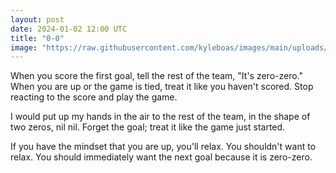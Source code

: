 ```yaml
---
layout: post
date: 2024-01-02 12:00 UTC
title: "0-0"
image: "https://raw.githubusercontent.com/kyleboas/images/main/uploads/2024/12/31/Image-31Dec2024_16:00:04.png"
---
```


When you score the first goal, tell the rest of the team, "It's zero-zero." When you are up or the game is tied, treat it like you haven't scored. Stop reacting to the score and play the game.

<!---more--->

I would put up my hands in the air to the rest of the team, in the shape of two zeros, nil nil. Forget the goal; treat it like the game just started.

If you have the mindset that you are up, you'll relax. You shouldn't want to relax. You should immediately want the next goal because it is zero-zero.
